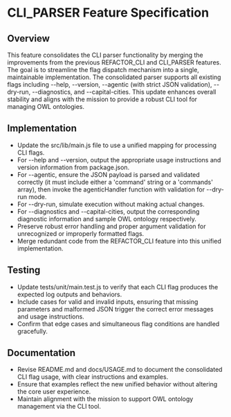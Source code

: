 # CLI_PARSER Feature Specification

## Overview
This feature consolidates the CLI parser functionality by merging the improvements from the previous REFACTOR_CLI and CLI_PARSER features. The goal is to streamline the flag dispatch mechanism into a single, maintainable implementation. The consolidated parser supports all existing flags including --help, --version, --agentic (with strict JSON validation), --dry-run, --diagnostics, and --capital-cities. This update enhances overall stability and aligns with the mission to provide a robust CLI tool for managing OWL ontologies.

## Implementation
- Update the src/lib/main.js file to use a unified mapping for processing CLI flags.
- For --help and --version, output the appropriate usage instructions and version information from package.json.
- For --agentic, ensure the JSON payload is parsed and validated correctly (it must include either a 'command' string or a 'commands' array), then invoke the agenticHandler function with validation for --dry-run mode.
- For --dry-run, simulate execution without making actual changes.
- For --diagnostics and --capital-cities, output the corresponding diagnostic information and sample OWL ontology respectively.
- Preserve robust error handling and proper argument validation for unrecognized or improperly formatted flags.
- Merge redundant code from the REFACTOR_CLI feature into this unified implementation.

## Testing
- Update tests/unit/main.test.js to verify that each CLI flag produces the expected log outputs and behaviors.
- Include cases for valid and invalid inputs, ensuring that missing parameters and malformed JSON trigger the correct error messages and usage instructions.
- Confirm that edge cases and simultaneous flag conditions are handled gracefully.

## Documentation
- Revise README.md and docs/USAGE.md to document the consolidated CLI flag usage, with clear instructions and examples.
- Ensure that examples reflect the new unified behavior without altering the core user experience.
- Maintain alignment with the mission to support OWL ontology management via the CLI tool.